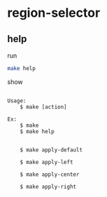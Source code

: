 

# region-selector


## help

run

``` sh
make help
```

show

```

Usage:
	$ make [action]

Ex:
	$ make
	$ make help


	$ make apply-default

	$ make apply-left

	$ make apply-center

	$ make apply-right

```
